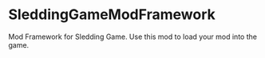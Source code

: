# SleddingGameModFramework
 Mod Framework for Sledding Game. Use this mod to load your mod into the game.
